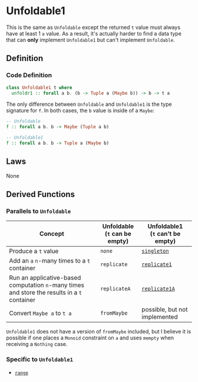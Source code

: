 # Unfoldable1

This is the same as `Unfoldable` except the returned `t` value must always have at least 1 `a` value. As a result, it's actually harder to find a data type that can **only** implement `Unfoldable1` but can't implement `Unfoldable`.

## Definition

### Code Definition

```purescript
class Unfoldable1 t where
  unfoldr1 :: forall a b. (b -> Tuple a (Maybe b)) -> b -> t a
```

The only difference between `Unfoldable` and `Unfoldable1` is the type signature for `f`. In both cases, the `b` value is inside of a `Maybe`:
```purescript
-- Unfoldable
f :: forall a b. b -> Maybe (Tuple a b)

-- Unfoldable1
f :: forall a b. b -> Tuple a (Maybe b)
```

## Laws

None

## Derived Functions

### Parallels to `Unfoldable`

| Concept | Unfoldable<br>(`t` can be empty) | Unfoldable1<br>(`t` can't be empty) |
| - | - | - |
| Produce a `t` value | `none` | [`singleton`](https://pursuit.purescript.org/packages/purescript-unfoldable/docs/Data.Unfoldable1#v:singleton) |
| Add an `a` `n`-many times to a `t` container | `replicate` | [`replicate1`](https://pursuit.purescript.org/packages/purescript-unfoldable/docs/Data.Unfoldable1#v:replicate1) |
| Run an applicative-based computation `n`-many times and store the results in a `t` container | `replicateA` | [`replicate1A`](https://pursuit.purescript.org/packages/purescript-unfoldable/docs/Data.Unfoldable1#v:replicate1A) |
| Convert `Maybe a` to `t a` | `fromMaybe` | possible, but not implemented |

`Unfoldable1` does not have a version of `fromMaybe` included, but I believe it is possible if one places a `Monoid` constraint on `a` and uses `mempty` when receiving a `Nothing` case.

### Specific to `Unfoldable1`

- [`range`](https://pursuit.purescript.org/packages/purescript-unfoldable/4.1.0/docs/Data.Unfoldable1#v:range)
